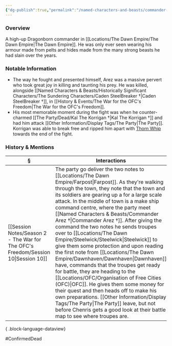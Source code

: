 ```yaml
---
{"dg-publish":true,"permalink":"/named-characters-and-beasts/commander-arez/","tags":["NPC"],"updated":"2025-08-29T22:44:56.168+01:00"}
---
```



### Overview
A high-up Dragonborn commander in [[Locations/The Dawn Empire/The Dawn Empire\|The Dawn Empire]]. He was only ever seen wearing his armour made from pelts and hides made from the many strong beasts he had slain over the years.

### Notable Information
- The way he fought and presented himself, Arez was a massive pervert who took great joy in killing and taunting his prey. He was killed, alongside [[Named Characters & Beasts/Historically Significant  Characters/The Sundering Characters/Caden SteelBreaker †\|Caden SteelBreaker †]], in [[History & Events/The War for the OFC's Freedom\|The War for the OFC's Freedom]]. 
- His most memorable moment during the fight was when he counter-charmed [[The Party/Dead/Kal The Korrigan †\|Kal The Korrigan †]] and had him attack [[Other Information/Display Tags/The Party\|The Party]]. Korrigan was able to break free and ripped him apart with [Thorn Whip](https://www.dndbeyond.com/spells/thorn-whip) towards the end of the fight.

### History & Mentions
| §                                                                                    | Interactions                                                                                                                                                                                                                                                                                                                                                                                                                                                                                                                                                                                                                                                                                                                                                             |
| ------------------------------------------------------------------------------------ | ------------------------------------------------------------------------------------------------------------------------------------------------------------------------------------------------------------------------------------------------------------------------------------------------------------------------------------------------------------------------------------------------------------------------------------------------------------------------------------------------------------------------------------------------------------------------------------------------------------------------------------------------------------------------------------------------------------------------------------------------------------------------ |
| [[Session Notes/Season 2 - The War for The OFC's Freedom/Session 10\|Session 10]] | The party go deliver the two notes to [[Locations/The Dawn Empire/Farpost\|Farpost]]. As they're walking through the town, they note that the town and its soldiers are gearing up a for a large scale attack. In the middle of town is a make ship command centre, where the party meet [[Named Characters & Beasts/Commander Arez †\|Commander Arez †]]. After giving the command the two notes he sends troupes over to [[Locations/The Dawn Empire/Steelwick/Steelwick\|Steelwick]] to give them some protection and upon reading the first note from [[Locations/The Dawn Empire/Dawnhaven/Dawnhaven\|Dawnhaven]] have, commands that the troupes get ready for battle, they are heading to the [[Locations/OFC/Organisation of Free Cities (OFC)\|OFC]]. He gives them some money for their quest and then heads off to make his own preparations. [[Other Information/Display Tags/The Party\|The Party]] leave, but not before Chenris gets a good look at their battle map to see where troupes are. |

{ .block-language-dataview}

#ConfirmedDead
